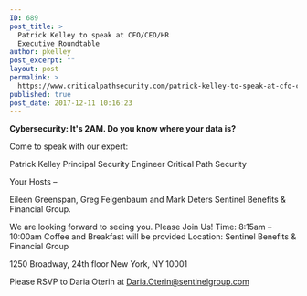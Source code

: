 ```yaml
---
ID: 689
post_title: >
  Patrick Kelley to speak at CFO/CEO/HR
  Executive Roundtable
author: pkelley
post_excerpt: ""
layout: post
permalink: >
  https://www.criticalpathsecurity.com/patrick-kelley-to-speak-at-cfo-ceo-hr-executive-roundtable/
published: true
post_date: 2017-12-11 10:16:23
---
```

<strong>Cybersecurity: It's 2AM. Do you know where your data is?</strong>

Come to speak with our expert:

Patrick Kelley
Principal Security Engineer
Critical Path Security

Your Hosts –

Eileen Greenspan, Greg Feigenbaum and Mark Deters
Sentinel Benefits &amp; Financial Group.

We are looking forward to seeing you. Please Join Us!
Time: 8:15am – 10:00am
Coffee and Breakfast will be provided Location: Sentinel Benefits &amp; Financial Group

1250 Broadway, 24th floor
New York, NY 10001

Please RSVP to Daria Oterin at
Daria.Oterin@sentinelgroup.com